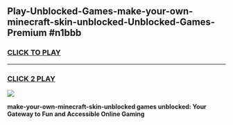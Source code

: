 
## Play-Unblocked-Games-make-your-own-minecraft-skin-unblocked-Unblocked-Games-Premium #n1bbb
<h3>
<a href="https://premium.freeplayer.one?title=make-your-own-minecraft-skin-unblocked&ref=12M">CLICK TO PLAY</a></h3>
<hr>

<h3>
<a href="https://premium.freeplayer.one?title=make-your-own-minecraft-skin-unblocked&ref=12M">CLICK 2 PLAY</a>
  
</h3>

<a href="https://premium.freeplayer.one?title=make-your-own-minecraft-skin-unblocked&ref=12M"><img src="https://clearcache.store/games.png"></a>


**make-your-own-minecraft-skin-unblocked games unblocked: Your Gateway to Fun and Accessible Online Gaming**
